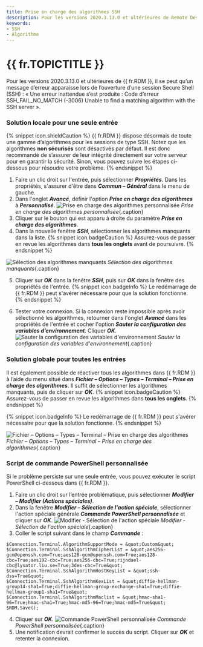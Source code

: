 ```yaml
---
title: Prise en charge des algorithmes SSH
description: Pour les versions 2020.3.13.0 et ultérieures de Remote Desktop Manager, il se peut qu’un message d’erreur apparaisse lors de l’ouverture d’une session Secure Shell (SSH).
keywords:
- SSH
- Algorithme
---
```

# {{ fr.TOPICTITLE }} 
Pour les versions 2020.3.13.0 et ultérieures de {{ fr.RDM }}, il se peut qu’un message d’erreur apparaisse lors de l’ouverture d’une session Secure Shell (SSH) : « Une erreur inattendue s’est produite : Code d’erreur SSH_FAIL_NO_MATCH (-3006) Unable to find a matching algorithm with the SSH server ». 
### Solution locale pour une seule entrée 
{% snippet icon.shieldCaution %} 
{{ fr.RDM }} dispose désormais de toute une gamme d’algorithmes pour les sessions de type SSH. Notez que les algorithmes **non sécurisés** sont désactivés par défaut. Il est donc recommandé de s’assurer de leur intégrité directement sur votre serveur pour en garantir la sécurité. Sinon, vous pouvez suivre les étapes ci-dessous pour résoudre votre problème. 
{% endsnippet %}
 
1. Faire un clic droit sur l&apos;entrée, puis sélectionner ***Propriétés***. Dans les propriétés, s&apos;assurer d&apos;être dans ***Commun – Général*** dans le menu de gauche. 
1. Dans l&apos;onglet ***Avancé***, définir l&apos;option ***Prise en charge des algorithmes*** à ***Personnalisé***. 
![Prise en charge des algorithmes personnalisée](/img/fr/kb/KB2038.png) 
*Prise en charge des algorithmes personnalisée*{.caption} 
1. Cliquer sur le bouton qui est apparu à droite du paramètre ***Prise en charge des algorithmes***. 
1. Dans la nouvelle fenêtre ***SSH***, sélectionner les algorithmes manquants dans la liste. 
{% snippet icon.badgeCaution %} 
Assurez-vous de passer en revue les algorithmes dans **tous les onglets** avant de poursuivre. 
{% endsnippet %}
 
![Sélection des algorithmes manquants](/img/fr/kb/KB2039.png) 
*Sélection des algorithmes manquants*{.caption}  

5. Cliquer sur ***OK*** dans la fenêtre ***SSH***, puis sur ***OK*** dans la fenêtre des propriétés de l&apos;entrée. 
{% snippet icon.badgeInfo %} 
Le redémarrage de {{ fr.RDM }} peut s&apos;avérer nécessaire pour que la solution fonctionne. 
{% endsnippet %}
 
6. Tester votre connexion. Si la connexion reste impossible après avoir sélectionné les algorithmes, retourner dans l&apos;onglet ***Avancé*** dans les propriétés de l&apos;entrée et cocher l&apos;option ***Sauter la configuration des variables d’environnement***. Cliquer ***OK***. 
![Sauter la configuration des variables d'environnement](/img/fr/kb/KB2040.png) 
*Sauter la configuration des variables d'environnement*{.caption} 
### Solution globale pour toutes les entrées 
Il est également possible de réactiver tous les algorithmes dans {{ fr.RDM }} à l’aide du menu situé dans ***Fichier – Options – Types – Terminal – Prise en charge des algorithmes***. Il suffit de sélectionner les algorithmes manquants, puis de cliquer sur ***OK***. 
{% snippet icon.badgeCaution %} 
Assurez-vous de passer en revue les algorithmes dans **tous les onglets**. 
{% endsnippet %}
 
{% snippet icon.badgeInfo %} 
Le redémarrage de {{ fr.RDM }} peut s&apos;avérer nécessaire pour que la solution fonctionne. 
{% endsnippet %}
 
![Fichier – Options – Types – Terminal – Prise en charge des algorithmes](/img/fr/kb/KB2041.png) 
*Fichier – Options – Types – Terminal – Prise en charge des algorithmes*{.caption} 
 
### Script de commande PowerShell personnalisée 
Si le problème persiste sur une seule entrée, vous pouvez exécuter le script PowerShell ci-dessous dans {{ fr.RDM }}. 
1. Faire un clic droit sur l’entrée problématique, puis sélectionner ***Modifier – Modifier (Actions spéciales)***. 
1. Dans la fenêtre ***Modifier – Sélection de l&apos;action spéciale***, sélectionner l&apos;action spéciale générale ***Commande PowerShell personnalisée*** et cliquer sur ***OK***. 
![Modifier - Sélection de l'action spéciale](/img/fr/kb/KB2074.png) 
*Modifier - Sélection de l'action spéciale*{.caption} 
1. Coller le script suivant dans le champ ***Commande*** : 
```
$Connection.Terminal.AlgorithmSupportMode = &quot;Custom&quot; 
$Connection.Terminal.SshAlgorithmCipherList = &quot;aes256-gcm@openssh.com=True;aes128-gcm@openssh.com=True;aes128-cbc=True;aes192-cbc=True;aes256-cbc=True;rijndael-cbc@lysator.liu.se=True;3des-cbc=True&quot; 
$Connection.Terminal.SshAlgorithmHostKeyList = &quot;ssh-dss=True&quot; 
$Connection.Terminal.SshAlgorithmKexList = &quot;diffie-hellman-group14-sha1=True;diffie-hellman-group-exchange-sha1=True;diffie-hellman-group1-sha1=True&quot; 
$Connection.Terminal.SshAlgorithmMaclist = &quot;hmac-sha1-96=True;hmac-sha1=True;hmac-md5-96=True;hmac-md5=True&quot; 
$RDM.Save(); 
```
4. Cliquer sur ***OK***. 
![Commande PowerShell personnalisée](/img/fr/kb/KB2042.png) 
*Commande PowerShell personnalisée*{.caption} 
1. Une notification devrait confirmer le succès du script. Cliquer sur ***OK*** et retenter la connexion. 


